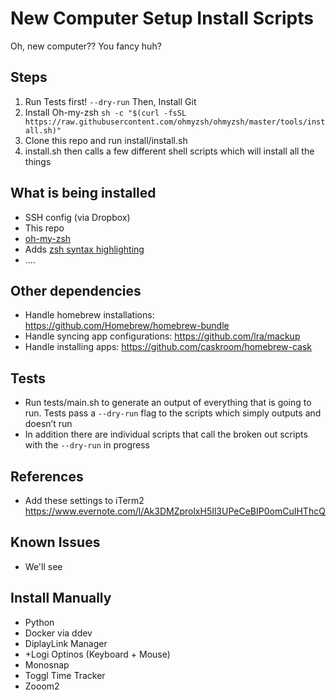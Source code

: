 # New Computer Setup Install Scripts
Oh, new computer?? You fancy huh?

## Steps
1. Run Tests first! `--dry-run` Then, Install Git
2. Install Oh-my-zsh `sh -c "$(curl -fsSL https://raw.githubusercontent.com/ohmyzsh/ohmyzsh/master/tools/install.sh)"`
3. Clone this repo and run install/install.sh
4. install.sh then calls a few different shell scripts which will install all the things

## What is being installed
* SSH config (via Dropbox)
* This repo
* [oh-my-zsh](https://github.com/robbyrussell/oh-my-zsh)
* Adds [zsh syntax highlighting](https://github.com/zsh-users/zsh-syntax-highlighting)
* ....

## Other dependencies
* Handle homebrew installations: https://github.com/Homebrew/homebrew-bundle
* Handle syncing app configurations: https://github.com/lra/mackup
* Handle installing apps: https://github.com/caskroom/homebrew-cask

## Tests
* Run tests/main.sh to generate an output of everything that is going to run. 
Tests pass a ```--dry-run``` flag to the scripts which simply outputs and doesn’t run
* In addition there are individual scripts that call the broken out scripts
with the ```--dry-run``` in progress

## References
* Add these settings to iTerm2 https://www.evernote.com/l/Ak3DMZprolxH5Il3UPeCeBIP0omCuIHThcQ

## Known Issues
- We'll see

## Install Manually
- Python
- Docker via ddev
- DiplayLink Manager
- +Logi Optinos (Keyboard + Mouse)
- Monosnap
- Toggl Time Tracker
- Zooom2